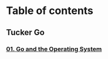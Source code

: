 # Table of contents

## Tucker Go

### [01. Go and the Operating System](./masteringGo/Lecture01/README.md)